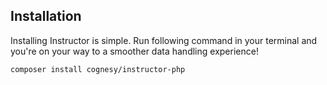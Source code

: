 ## Installation

Installing Instructor is simple. Run following command in your terminal and you're on your way to a smoother data handling experience!

```bash
composer install cognesy/instructor-php
```

